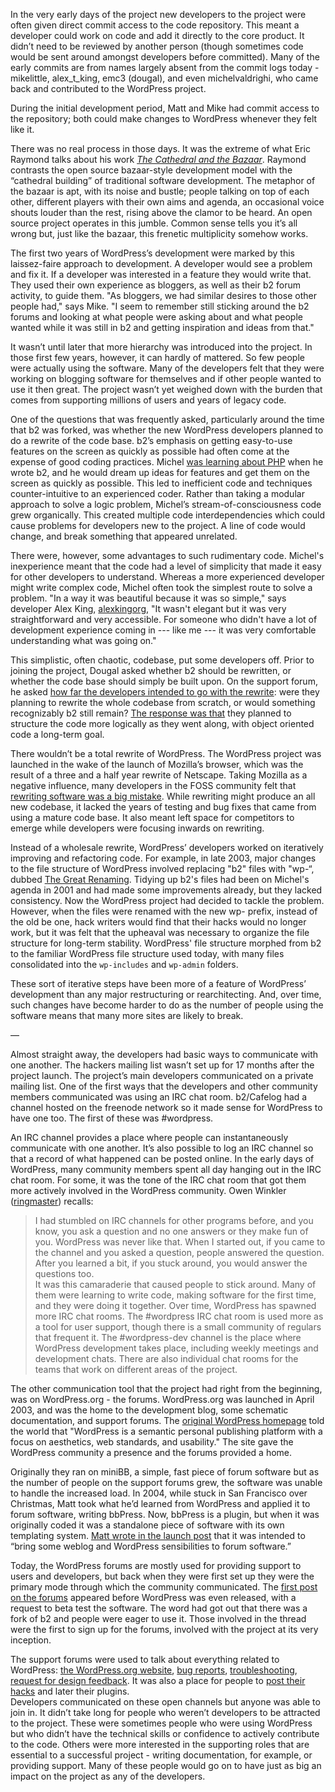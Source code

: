 In the very early days of the project new developers to the project were often given direct commit access to the code repository. This meant a developer could work on code and add it directly to the core product. It didn’t need to be reviewed by another person (though sometimes code would be sent around amongst developers before committed). Many of the early commits are from names largely absent from the commit logs today - mikelittle, alex_t_king, emc3 (dougal), and even michelvaldrighi, who came back and contributed to the WordPress project. 

During the initial development period, Matt and Mike had commit access to the repository; both could make changes to WordPress whenever they felt like it. 

There was no real process in those days. It was the extreme of what Eric Raymond talks about his work _[The Cathedral and the Bazaar](http://www.catb.org/esr/writings/cathedral-bazaar/cathedral-bazaar/)_. Raymond contrasts the open source bazaar-style development model with the “cathedral building” of traditional software development. The metaphor of the bazaar is apt, with its noise and bustle; people talking on top of each other, different players with their own aims and agenda, an occasional voice shouts louder than the rest, rising above the clamor to be heard. An open source project operates in this jumble. Common sense tells you it’s all wrong but, just like the bazaar, this frenetic multiplicity somehow works. 

The first two years of WordPress’s development were marked by this laissez-faire approach to development. A developer would see a problem and fix it. If a developer was interested in a feature they would write that. They used their own experience as bloggers, as well as their b2 forum activity, to guide them. "As bloggers, we had similar desires to those other people had," says Mike. "I seem to remember still sticking around the b2 forums and looking at what people were asking about and what people wanted while it was still in b2 and getting inspiration and ideas from that."

 It wasn’t until later that more hierarchy was introduced into the project. In those first few years, however, it can hardly of mattered. So few people were actually using the software. Many of the developers felt that they were working on blogging software for themselves and if other people wanted to use it then great. The project wasn’t yet weighed down with the burden that comes from supporting millions of users and years of legacy code. 


One of the questions that was frequently asked, particularly around the time that b2 was forked, was whether the new WordPress developers planned to do a rewrite of the code base. b2’s emphasis on getting easy-to-use features on the screen as quickly as possible had often come at the expense of good coding practices. Michel [was learning about PHP](http://wordpress.tv/2012/02/27/les-origines-de-wordpress-la-naissance-de-b2cafelog/) when he wrote b2, and he would dream up ideas for features and get them on the screen as quickly as possible. This led to inefficient code and techniques counter-intuitive to an experienced coder. Rather than taking a modular approach to solve a logic problem, Michel’s stream-of-consciousness code grew organically. This created multiple code interdependencies which could cause problems for developers new to the project. A line of code would change, and break something that appeared unrelated. 

There were, however, some advantages to such rudimentary code. Michel's inexperience meant that the code had a level of simplicity that made it easy for other developers to understand. Whereas a more experienced developer might write complex code, Michel often took the simplest route to solve a problem. "In a way it was beautiful because it was so simple," says developer Alex King, [alexkingorg](http://profiles.wordpress.org/alexkingorg/), "It wasn't elegant but it was very straightforward and very accessible. For someone who didn't have a lot of development experience coming in --- like me --- it was very comfortable understanding what was going on."

This simplistic, often chaotic, codebase, put some developers off. Prior to joining the project, Dougal asked whether b2 should be rewritten, or whether the code base should simply be built upon. On the support forum, he asked [how far the developers intended to go with the rewrite](http://wordpress.org/support/topic/how-much-will-you-rewrite#post-16): were they planning to rewrite the whole codebase from scratch, or would something recognizably b2 still remain? [The response was that](http://wordpress.org/support/topic/how-much-will-you-rewrite#post-33) they planned to structure the code more logically as they went along, with object oriented code a long-term goal. 

There wouldn’t be a total rewrite of WordPress. The WordPress project was launched in the wake of the launch of Mozilla’s browser, which was the result of a three and a half year rewrite of Netscape. Taking Mozilla as a negative influence, many developers in the FOSS community felt that [rewriting software was a big mistake](http://www.joelonsoftware.com/articles/fog0000000069.html). While rewriting might produce an all new codebase, it lacked the years of testing and bug fixes that came from using a mature code base. It also meant left space for competitors to emerge while developers were focusing inwards on rewriting.

Instead of a wholesale rewrite, WordPress’ developers worked on iteratively improving and refactoring code. For example, in late 2003, major changes to the file structure of WordPress involved replacing "b2" files with "wp-“, dubbed [The Great Renaming](http://wordpress.org/news/2003/12/the-great-renaming/). Tidying up b2's files had been on Michel's agenda in 2001 and had made some improvements already, but they lacked consistency. Now the WordPress project had decided to tackle the problem. However, when the files were renamed with the new wp- prefix, instead of the old be one, hack writers would find that their hacks would no longer work, but it was felt that the upheaval was necessary to organize the file structure for long-term stability. WordPress' file structure morphed from b2 to the familiar WordPress file structure used today, with many files consolidated into the `wp-includes` and `wp-admin` folders.

These sort of iterative steps have been more of a feature of WordPress’ development than any major restructuring or rearchitecting. And, over time, such changes have become harder to do as the number of people using the software means that many more sites are likely to break.

—


Almost straight away, the developers had basic ways to communicate with one another. The hackers mailing list wasn’t set up for 17 months after the project launch. The project’s main developers communicated on a private mailing list. One of the first ways that the developers and other community members communicated was using an IRC chat room. b2/Cafelog had a channel hosted on the freenode network so it made sense for WordPress to have one too. The first of these was #wordpress. 

An IRC channel provides a place where people can instantaneously communicate with one another. It’s also possible to log an IRC channel so that a record of what happened can be posted online. In the early days of WordPress, many community members spent all day hanging out in the IRC chat room. For some, it was the tone of the IRC chat room that got them more actively involved in the WordPress community. Owen Winkler ([ringmaster](http://profiles.wordpress.org/ringmaster)) recalls:

> I had stumbled on IRC channels for other programs before, and you know, you ask a question and no one answers or they make fun of you. WordPress was never like that. When I started out, if you came to the channel and you asked a question, people answered the question. After you learned a bit, if you stuck around, you would answer the questions too.	
It was this camaraderie that caused people to stick around. Many of them were learning to write code, making software for the first time, and they were doing it together. Over time, WordPress has spawned more IRC chat rooms. The #wordpress IRC chat room is used more as a tool for user support, though there is a small community of regulars that frequent it. The #wordpress-dev channel is the place where WordPress development takes place, including weekly meetings and development chats. There are also individual chat rooms for the teams that work on different areas of the project.	


The other communication tool that the project had right from the beginning, was on WordPress.org - the forums. WordPress.org was launched in April 2003, and was the home to the development blog, some schematic documentation, and support forums. The [original WordPress homepage](http://web.archive.org/web/20030618021947/http://wordpress.org/) told the world that "WordPress is a semantic personal publishing platform with a focus on aesthetics, web standards, and usability." The site gave the WordPress community a presence and the forums provided a home.

Originally they ran on miniBB, a simple, fast piece of forum software but as the number of people on the support forums grew, the software was unable to handle the increased load. In 2004, while stuck in San Francisco over Christmas, Matt took what he’d learned from WordPress and applied it to forum software, writing bbPress. Now, bbPress is a plugin, but when it was originally coded it was a standalone piece of software with its own templating system. [Matt wrote in the launch post](http://ma.tt/2004/12/bbpress/) that it was intended to “bring some weblog and WordPress sensibilities to forum software.”
				
Today, the WordPress forums are mostly used for providing support to users and developers, but back when they were first set up they were the primary mode through which the community communicated. The [first post on the forums](https://wordpress.org/support/topic/beta-test?replies=12) appeared before WordPress was even released, with a request to beta test the software. The word had got out that there was a fork of b2 and people were eager to use it. Those involved in the thread were the first to sign up for the forums, involved with the project at its very inception.

The support forums were used to talk about everything related to WordPress: [the WordPress.org website](http://wordpress.org/support/topic/wordpressorg-feedback?replies=19), [bug reports](http://wordpress.org/support/topic/textile-breaks-when-editing-posts?replies=3), [troubleshooting](http://wordpress.org/support/topic/weird-message?replies=3), [request for design feedback](http://wordpress.org/support/topic/critisism-of-my-new-design?replies=4). It was also a place for people to [post their hacks](http://wordpress.org/support/topic/wiki-links-hack?replies=4) and later their plugins. 	
Developers communicated on these open channels but anyone was able to join in. It didn’t take long for people who weren’t developers to be attracted to the project. These were sometimes people who were using WordPress but who didn’t have the technical skills or confidence to actively contribute to the code. Others were more interested in the supporting roles that are essential to a successful project - writing documentation, for example, or providing support. Many of these people would go on to have just as big an impact on the project as any of the developers.